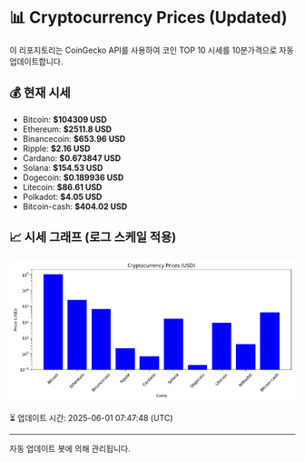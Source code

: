 
# 📊 Cryptocurrency Prices (Updated)

이 리포지토리는 CoinGecko API를 사용하여 코인 TOP 10 시세를 10분가격으로 자동 업데이트합니다.

## 💰 현재 시세
- Bitcoin: **$104309 USD**
- Ethereum: **$2511.8 USD**
- Binancecoin: **$653.96 USD**
- Ripple: **$2.16 USD**
- Cardano: **$0.673847 USD**
- Solana: **$154.53 USD**
- Dogecoin: **$0.189936 USD**
- Litecoin: **$86.61 USD**
- Polkadot: **$4.05 USD**
- Bitcoin-cash: **$404.02 USD**

## 📈 시세 그래프 (로그 스케일 적용)
![Crypto Prices](crypto_prices.png)

⏳ 업데이트 시간: 2025-06-01 07:47:48 (UTC)

---
자동 업데이트 봇에 의해 관리됩니다.
